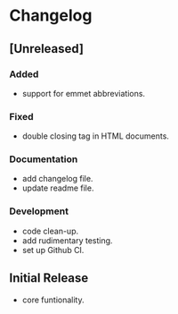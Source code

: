 # Changelog


## [Unreleased]


### Added

- support for emmet abbreviations.


### Fixed

- double closing tag in HTML documents.


### Documentation

- add changelog file.
- update readme file.


### Development

- code clean-up.
- add rudimentary testing.
- set up Github CI.


## Initial Release

- core funtionality.
